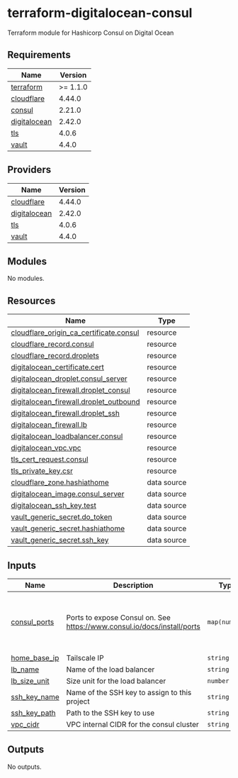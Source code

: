 # terraform-digitalocean-consul
Terraform module for Hashicorp Consul on Digital Ocean

<!-- BEGIN_TF_DOCS -->
## Requirements

| Name | Version |
|------|---------|
| <a name="requirement_terraform"></a> [terraform](#requirement\_terraform) | >= 1.1.0 |
| <a name="requirement_cloudflare"></a> [cloudflare](#requirement\_cloudflare) | 4.44.0 |
| <a name="requirement_consul"></a> [consul](#requirement\_consul) | 2.21.0 |
| <a name="requirement_digitalocean"></a> [digitalocean](#requirement\_digitalocean) | 2.42.0 |
| <a name="requirement_tls"></a> [tls](#requirement\_tls) | 4.0.6 |
| <a name="requirement_vault"></a> [vault](#requirement\_vault) | 4.4.0 |

## Providers

| Name | Version |
|------|---------|
| <a name="provider_cloudflare"></a> [cloudflare](#provider\_cloudflare) | 4.44.0 |
| <a name="provider_digitalocean"></a> [digitalocean](#provider\_digitalocean) | 2.42.0 |
| <a name="provider_tls"></a> [tls](#provider\_tls) | 4.0.6 |
| <a name="provider_vault"></a> [vault](#provider\_vault) | 4.4.0 |

## Modules

No modules.

## Resources

| Name | Type |
|------|------|
| [cloudflare_origin_ca_certificate.consul](https://registry.terraform.io/providers/cloudflare/cloudflare/4.44.0/docs/resources/origin_ca_certificate) | resource |
| [cloudflare_record.consul](https://registry.terraform.io/providers/cloudflare/cloudflare/4.44.0/docs/resources/record) | resource |
| [cloudflare_record.droplets](https://registry.terraform.io/providers/cloudflare/cloudflare/4.44.0/docs/resources/record) | resource |
| [digitalocean_certificate.cert](https://registry.terraform.io/providers/digitalocean/digitalocean/2.42.0/docs/resources/certificate) | resource |
| [digitalocean_droplet.consul_server](https://registry.terraform.io/providers/digitalocean/digitalocean/2.42.0/docs/resources/droplet) | resource |
| [digitalocean_firewall.droplet_consul](https://registry.terraform.io/providers/digitalocean/digitalocean/2.42.0/docs/resources/firewall) | resource |
| [digitalocean_firewall.droplet_outbound](https://registry.terraform.io/providers/digitalocean/digitalocean/2.42.0/docs/resources/firewall) | resource |
| [digitalocean_firewall.droplet_ssh](https://registry.terraform.io/providers/digitalocean/digitalocean/2.42.0/docs/resources/firewall) | resource |
| [digitalocean_firewall.lb](https://registry.terraform.io/providers/digitalocean/digitalocean/2.42.0/docs/resources/firewall) | resource |
| [digitalocean_loadbalancer.consul](https://registry.terraform.io/providers/digitalocean/digitalocean/2.42.0/docs/resources/loadbalancer) | resource |
| [digitalocean_vpc.vpc](https://registry.terraform.io/providers/digitalocean/digitalocean/2.42.0/docs/resources/vpc) | resource |
| [tls_cert_request.consul](https://registry.terraform.io/providers/hashicorp/tls/4.0.6/docs/resources/cert_request) | resource |
| [tls_private_key.csr](https://registry.terraform.io/providers/hashicorp/tls/4.0.6/docs/resources/private_key) | resource |
| [cloudflare_zone.hashiathome](https://registry.terraform.io/providers/cloudflare/cloudflare/4.44.0/docs/data-sources/zone) | data source |
| [digitalocean_image.consul_server](https://registry.terraform.io/providers/digitalocean/digitalocean/2.42.0/docs/data-sources/image) | data source |
| [digitalocean_ssh_key.test](https://registry.terraform.io/providers/digitalocean/digitalocean/2.42.0/docs/data-sources/ssh_key) | data source |
| [vault_generic_secret.do_token](https://registry.terraform.io/providers/hashicorp/vault/4.4.0/docs/data-sources/generic_secret) | data source |
| [vault_generic_secret.hashiathome](https://registry.terraform.io/providers/hashicorp/vault/4.4.0/docs/data-sources/generic_secret) | data source |
| [vault_generic_secret.ssh_key](https://registry.terraform.io/providers/hashicorp/vault/4.4.0/docs/data-sources/generic_secret) | data source |

## Inputs

| Name | Description | Type | Default | Required |
|------|-------------|------|---------|:--------:|
| <a name="input_consul_ports"></a> [consul\_ports](#input\_consul\_ports) | Ports to expose Consul on. See https://www.consul.io/docs/install/ports | `map(number)` | <pre>{<br/>  "dns": 8600,<br/>  "http": 8500,<br/>  "serf-lan": 8301,<br/>  "server": 8300<br/>}</pre> | no |
| <a name="input_home_base_ip"></a> [home\_base\_ip](#input\_home\_base\_ip) | Tailscale IP | `string` | n/a | yes |
| <a name="input_lb_name"></a> [lb\_name](#input\_lb\_name) | Name of the load balancer | `string` | `"consul-lb"` | no |
| <a name="input_lb_size_unit"></a> [lb\_size\_unit](#input\_lb\_size\_unit) | Size unit for the load balancer | `number` | `1` | no |
| <a name="input_ssh_key_name"></a> [ssh\_key\_name](#input\_ssh\_key\_name) | Name of the SSH key to assign to this project | `string` | `"consul-key"` | no |
| <a name="input_ssh_key_path"></a> [ssh\_key\_path](#input\_ssh\_key\_path) | Path to the SSH key to use | `string` | `"~/.ssh/dokey.pub"` | no |
| <a name="input_vpc_cidr"></a> [vpc\_cidr](#input\_vpc\_cidr) | VPC internal CIDR for the consul cluster | `string` | `"10.10.20.0/24"` | no |

## Outputs

No outputs.
<!-- END_TF_DOCS -->